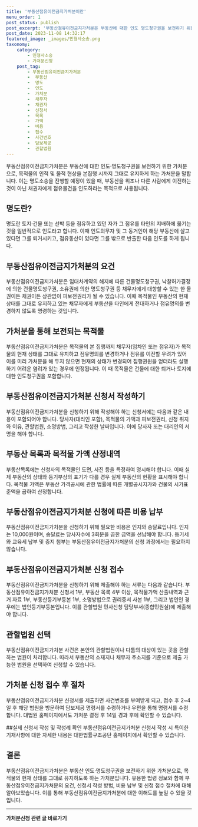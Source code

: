 ```yaml
---
title: '부동산점유이전금지가처분이란'
menu_order: 1
post_status: publish
post_excerpt: '부동산점유이전금지가처분은 부동산에 대한 인도 명도청구권을 보전하기 위한 가처분으로, 목적물의 인적 및 물적 현상을 본집행 시까지 그대로 유지하게 하는 가처분을 말합니다. 이는 명도소송을 진행할 예정이 있을 때, 부동산을 위조나 다른 사람에게 이전하는 것이 아닌 채권자에게 점유물건을 인도하라는 목적으로 사용됩니다.'
post_date: 2023-11-08 14:32:17
featured_image: _images/민형사소송.png
taxonomy:
    category:
        - 민형사소송
        - 가처분신청
    post_tag:
        - 부동산점유이전금지가처분
        -  부동산
        -  명도
        -  인도
        -  가처분
        -  채무자
        -  채권자
        -  신청서
        -  목록
        -  가액
        -  비용
        -  접수
        -  사건번호
        -  담보제공
        -  관할법원
---
```


부동산점유이전금지가처분은 부동산에 대한 인도·명도청구권을 보전하기 위한 가처분으로, 목적물의 인적 및 물적 현상을 본집행 시까지 그대로 유지하게 하는 가처분을 말합니다. 이는 명도소송을 진행할 예정이 있을 때, 부동산을 위조나 다른 사람에게 이전하는 것이 아닌 채권자에게 점유물건을 인도하라는 목적으로 사용됩니다.

## 명도란?
명도란 토지·건물 또는 선박 등을 점유하고 있던 자가 그 점유를 타인의 지배하에 옮기는 것을 일반적으로 인도라고 합니다. 이때 인도의무자 및 그 동거인이 해당 부동산에 살고 있다면 그를 퇴거시키고, 점유동산이 있다면 그를 밖으로 반출한 다음 인도를 하게 됩니다.

## 부동산점유이전금지가처분의 요건
부동산점유이전금지가처분은 임대차계약의 해지에 따른 건물명도청구권, 낙찰허가결정에 의한 건물명도청구권, 소유권에 의한 명도청구권 등 채무자에게 대항할 수 있는 한 물권이든 채권이든 상관없이 피보전권리가 될 수 있습니다. 이때 목적물인 부동산의 현재 상태를 그대로 유지하고 있는 채무자에게 부동산을 타인에게 전대하거나 점유명의를 변경하지 않도록 명령하는 것입니다.

## 가처분을 통해 보전되는 목적물
부동산점유이전금지가처분은 목적물의 본 집행까지 채무자(임차인 또는 점유자)가 목적물의 현재 상태를 그대로 유지하고 점유명의를 변경하거나 점유를 이전할 우려가 있어 이를 미리 가처분을 해 두지 않으면 현재의 상태가 변경되어 집행권원을 얻더라도 실행하기 어려운 염려가 있는 경우에 인정됩니다. 이 때 목적물은 건물에 대한 퇴거나 토지에 대한 인도청구권을 포함합니다.

## 부동산점유이전금지가처분 신청서 작성하기
부동산점유이전금지가처분을 신청하기 위해 작성해야 하는 신청서에는 다음과 같은 내용이 포함되어야 합니다. 당사자(대리인 포함), 목적물의 가액과 피보전권리, 신청 취지와 이유, 관할법원, 소명방법, 그리고 작성한 날짜입니다. 이에 당사자 또는 대리인의 서명을 해야 합니다.

## 부동산 목록과 목적물 가액 산정내역
부동산목록에는 신청자의 목적물인 도면, 사진 등을 특정하여 명시해야 합니다. 이때 실제 부동산의 상태와 등기부상의 표기가 다를 경우 실제 부동산의 현황을 표시해야 합니다. 목적물 가액은 부동산 가격공시에 관한 법률에 따른 개별공시지가와 건물의 시가표준액을 곱하여 산정합니다.

## 부동산점유이전금지가처분 신청에 따른 비용 납부
부동산점유이전금지가처분을 신청하기 위해 필요한 비용은 인지와 송달료입니다. 인지는 10,000원이며, 송달료는 당사자수에 3회분을 곱한 금액을 선납해야 합니다. 등기세와 교육세 납부 및 증지 첨부는 부동산점유이전금지가처분의 신청 과정에서는 필요하지 않습니다.

## 부동산점유이전금지가처분 신청 접수
부동산점유이전금지가처분을 신청하기 위해 제출해야 하는 서류는 다음과 같습니다. 부동산점유이전금지가처분 신청서 1부, 부동산 목록 4부 이상, 목적물가액 산출내역과 근거 자료 1부, 부동산등기부등본 1부, 소명방법으로 권리증서 사본 1부, 그리고 법인인 경우에는 법인등기부등본입니다. 이를 관할법원 민사신청 담당부서(종합민원실)에 제출해야 합니다.

## 관할법원 선택
부동산점유이전금지가처분 사건은 본안의 관할법원이나 다툼의 대상이 있는 곳을 관할하는 법원이 처리합니다. 따라서 부동산의 소재지나 채무자 주소지를 기준으로 제출 가능한 법원을 선택하여 신청할 수 있습니다.

## 가처분 신청 접수 후 절차
부동산점유이전금지가처분 신청서를 제출하면 사건번호를 부여받게 되고, 접수 후 2~4일 후 해당 법원을 방문하여 담보제공 명령서를 수령하거나 우편을 통해 명령서를 수령합니다. 대법원 홈페이지에서도 가처분 결정 후 14일 경과 후에 확인할 수 있습니다.

##실제 신청서 작성 및 작성례 확인
부동산점유이전금지가처분 신청서 작성 시 특이한 기재사항에 대한 자세한 내용은 대한법률구조공단 홈페이지에서 확인할 수 있습니다.

## 결론

부동산점유이전금지가처분은 부동산 인도·명도청구권을 보전하기 위한 가처분으로, 목적물의 현재 상태를 그대로 유지하도록 하는 가처분입니다. 유용한 법령 정보와 함께 부동산점유이전금지가처분의 요건, 신청서 작성 방법, 비용 납부 및 신청 접수 절차에 대해 알아보았습니다. 이를 통해 부동산점유이전금지가처분에 대한 이해도를 높일 수 있을 것입니다.
<!-- wp:separator -->
<hr class="wp-block-separator has-alpha-channel-opacity"/>
<!-- /wp:separator -->

<!-- wp:group {"backgroundColor":"base","layout":{"type":"constrained"}} -->
<div class="wp-block-group has-base-background-color has-background"><!-- wp:paragraph {"align":"center","fontSize":"medium"} -->
<p class="has-text-align-center has-large-font-size"><strong>가처분신청 관련 글 바로가기</strong></p>
<!-- /wp:paragraph -->


<!-- wp:latest-posts
{"categories":[{"id":14597,"count":19,"description":"","link":"https://uknowlaw.com/category/%ea%b0%80%ec%b2%98%eb%b6%84%ec%8b%a0%ec%b2%ad/","name":"가처분신청","slug":"가처분신청","taxonomy":"category","parent":0,"meta":[],"_links":{"self":[{"href":"https://uknowlaw.com/wp-json/wp/v2/categories/14597"}],"collection":[{"href":"https://uknowlaw.com/wp-json/wp/v2/categories"}],"about":[{"href":"https://uknowlaw.com/wp-json/wp/v2/taxonomies/category"}],"wp:post_type":[{"href":"https://uknowlaw.com/wp-json/wp/v2/posts?categories=14597"}],"curies":[{"name":"wp","href":"https://api.w.org/{rel}","templated":true}]}}],"postsToShow":100,"excerptLength":28,"postLayout":"grid","columns":2,"featuredImageAlign":"left","featuredImageSizeSlug":"large","fontSize":"small"} /--></div>
<!-- /wp:group -->